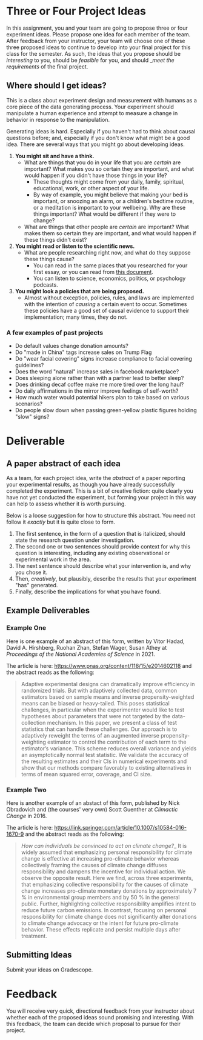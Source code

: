 # Three or Four Project Ideas 

In this assignment, you and your team are going to propose three or four experiment ideas. Please propose one idea for each member of the team. After feedback from your instructor, your team will choose one of these three proposed ideas to continue to develop into your final project for this class for the semester. As such, the ideas that you propose should be _interesting_ to you, should be _feasible_ for you, and should __meet the requirements_ of the final project. 

## Where should I get ideas? 

This is a class about experiment design and measurement with humans as a core piece of the data generating process. Your experiment should manipulate a human experience and attempt to measure a change in behavior in response to the manipulation. 

Generating ideas is hard. Especially if you haven't had to think about causal questions before; and, especially if you don't know what might be a good idea. There are several ways that you might go about developing ideas. 

1. **You might sit and have a think.** 
   - What are things that you do in your life that you are _certain_ are important? What makes you so certain they are important, and what would happen if you didn't have those things in your life? 
     - These thoughts might come from your daily, family, spiritual, educational, work, or other aspect of your life. 
     - By way of example, you might believe that making your bed is important, or snoozing an alarm, or a children's bedtime routine, or a meditation is important to your wellbeing. Why are these things important? What would be different if they were to change? 
   - What are things that other people are _certain_ are important? What makes them so certain they are important, and what would happen if these things didn't exist? 
2. **You might read or listen to the scientific news.**
   - What are people researching right now, and what do they suppose these things cause? 
     - You can read in the same places that you researched for your first essay, or you can read from [this document](https://docs.google.com/document/d/1IMsGTHmklhvetfJJfEm9dhoFM7bvb-YOkN_6mAM8kFM/edit?usp%3Dsharing#heading=h.t4trmpmc92bg). 
     - You can listen to science, economics, politics, or psychology podcasts.
3. **You might look a policies that are being proposed.**
   - Almost without exception, policies, rules, and laws are implemented with the intention of _causing_ a certain event to occur. Sometimes these policies have a good set of causal evidence to support their implementation; many times, they do not. 

### A few examples of past projects

- Do default values change donation amounts?
- Do "made in China" tags increase sales on Trump Flag
- Do "wear facial covering" signs increase compliance to facial covering guidelines?
- Does the word "natural" increase sales in facebook marketplace?
- Does sleeping alone rather than with a partner lead to better sleep?
- Does drinking decaf coffee make me more tired over the long haul?
- Do daily affirmations in the mirror improve feelings of self-worth?
- How much water would potential hikers plan to take based on various scenarios?
- Do people slow down when passing green-yellow plastic figures holding "slow" signs?


# Deliverable 

## A paper abstract of each idea 

As a team, for each project idea, write the _abstract_ of a paper reporting your experimental results, as though you have already successfully completed the experiment. This is a bit of creative fiction: quite clearly you have not yet conducted the experiment, but forming your project in this way can help to assess whether it is worth pursuing. 

Below is a loose suggestion for how to structure this abstract. You need not follow it _exactly_ but it is quite close to form. 

1. The first sentence, in the form of a question that is italicized, should state the research question under investigation. 
2. The second one or two sentences should provide context for why this question is interesting, including any existing observational or experimental work in the area. 
3. The next sentence should describe what your intervention is, and why you chose it. 
4. Then, _creatively_, but plausibly, describe the results that your experiment "has" generated.
5. Finally, describe the implications for what you have found.

## Example Deliverables 
### Example One 

Here is one example of an abstract of this form, written by Vitor Hadad, David A. Hirshberg, Ruohan Zhan, Stefan Wager, Susan Athey at _Proceedings of the National Academies of Science_ in 2021.

The article is here: https://www.pnas.org/content/118/15/e2014602118 and the abstract reads as the following: 

> Adaptive experimental designs can dramatically improve efficiency in randomized trials. But with adaptively collected data, common estimators based on sample means and inverse propensity-weighted means can be biased or heavy-tailed. This poses statistical challenges, in particular when the experimenter would like to test hypotheses about parameters that were not targeted by the data-collection mechanism. In this paper, we present a class of test statistics that can handle these challenges. Our approach is to adaptively reweight the terms of an augmented inverse propensity-weighting estimator to control the contribution of each term to the estimator’s variance. This scheme reduces overall variance and yields an asymptotically normal test statistic. We validate the accuracy of the resulting estimates and their CIs in numerical experiments and show that our methods compare favorably to existing alternatives in terms of mean squared error, coverage, and CI size.

### Example Two 

Here is another example of an abstact of this form, published by Nick Obradovich and (the courses' very own) Scott Guenther at _Climactic Change_ in 2016. 

The article is here: https://link.springer.com/article/10.1007/s10584-016-1670-9 and the abstract reads as the following: 

> _How can individuals be convinced to act on climate change?__ It is widely assumed that emphasizing personal responsibility for climate change is effective at increasing pro-climate behavior whereas collectively framing the causes of climate change diffuses responsibility and dampens the incentive for individual action. We observe the opposite result. Here we find, across three experiments, that emphasizing collective responsibility for the causes of climate change increases pro-climate monetary donations by approximately 7 % in environmental group members and by 50 % in the general public. Further, highlighting collective responsibility amplifies intent to reduce future carbon emissions. In contrast, focusing on personal responsibility for climate change does not significantly alter donations to climate change advocacy or the intent for future pro-climate behavior. These effects replicate and persist multiple days after treatment.

## Submitting Ideas 

Submit your ideas on Gradescope.

# Feedback

You will receive very quick, directional feedback from your instructor about whether each of the proposed ideas sound promising and interesting. With this feedback, the team can decide which proposal to pursue for their project. 
